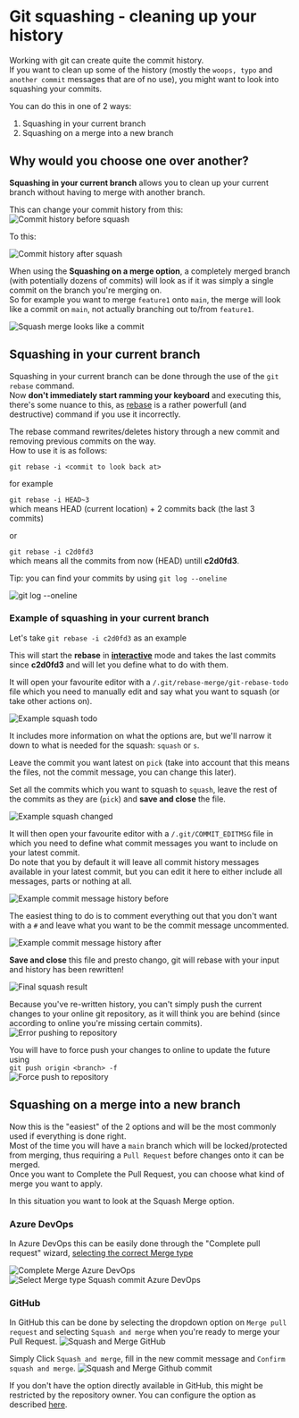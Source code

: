 # Git squashing - cleaning up your history

Working with git can create quite the commit history.  
If you want to clean up some of the history (mostly the `woops, typo` and `another commit` messages that are of no use), you might want to look into squashing your commits.

You can do this in one of 2 ways:

1. Squashing in your current branch
1. Squashing on a merge into a new branch

## Why would you choose one over another?  

**Squashing in your current branch** allows you to clean up your current branch without having to merge with another branch.

This can change your commit history from this:  
![Commit history before squash](images/squash_before.png)

To this:

![Commit history after squash](images/squash_after.png)


When using the **Squashing on a merge option**, a completely merged branch (with potentially dozens of commits) will look as if it was simply a single commit on the branch you're merging on.  
So for example you want to merge `feature1` onto `main`, the merge will look like a commit on `main`, not actually branching out to/from `feature1`.

![Squash merge looks like a commit](images/squash_merge_commit.png)

## Squashing in your current branch

Squashing in your current branch can be done through the use of the `git rebase` command.  
Now **don't immediately start ramming your keyboard** and executing this, there's some nuance to this, as [rebase](https://git-scm.com/docs/git-rebase) is a rather powerfull (and destructive) command if you use it incorrectly.

The rebase command rewrites/deletes history through a new commit and removing previous commits on the way.  
How to use it is as follows:

`git rebase -i <commit to look back at>`

for example

`git rebase -i HEAD~3`  
which means HEAD (current location) + 2 commits back (the last 3 commits)

or

`git rebase -i c2d0fd3`  
which means all the commits from now (HEAD) untill **c2d0fd3**.

Tip: you can find your commits by using `git log --oneline`

![git log --oneline](images/squash_git_log.png)

### Example of squashing in your current branch

Let's take `git rebase -i c2d0fd3` as an example

This will start the **rebase** in [**interactive**](https://git-scm.com/docs/git-rebase#Documentation/git-rebase.txt---interactive) mode and takes the last commits since **c2d0fd3** and will let you define what to do with them.

It will open your favourite editor with a `/.git/rebase-merge/git-rebase-todo` file which you need to manually edit and say what you want to squash (or take other actions on).  

![Example squash todo](images/squash_example_before.png)

It includes more information on what the options are, but we'll narrow it down to what is needed for the squash: `squash` or `s`.

Leave the commit you want latest on `pick` (take into account that this means the files, not the commit message, you can change this later).

Set all the commits which you want to squash to `squash`, leave the rest of the commits as they are (`pick`) and **save and close** the file.

![Example squash changed](images/squash_example_after.png)

It will then open your favourite editor with a `/.git/COMMIT_EDITMSG` file in which you need to define what commit messages you want to include on your latest commit.  
Do note that you by default it will leave all commit history messages available in your latest commit, but you can edit it here to either include all messages, parts or nothing at all.  

![Example commit message history before](images/squash_commit_before.png)

The easiest thing to do is to comment everything out that you don't want with a `#` and leave what you want to be the commit message uncommented.

![Example commit message history after](images/squash_commit_after.png)

**Save and close** this file and presto chango, git will rebase with your input and history has been rewritten!

![Final squash result](images/squash_git_log_after.png)


Because you've re-written history, you can't simply push the current changes to your online git repository, as it will think you are behind (since according to online you're missing certain commits).  
![Error pushing to repository](images/squash_error_push.png)

You will have to force push your changes to online to update the future using  
`git push origin <branch> -f`  
![Force push to repository](images/squash_push.png)


## Squashing on a merge into a new branch

Now this is the "easiest" of the 2 options and will be the most commonly used if everything is done right.  
Most of the time you will have a `main` branch which will be locked/protected from merging, thus requiring a `Pull Request` before changes onto it can be merged.  
Once you want to Complete the Pull Request, you can choose what kind of merge you want to apply.

In this situation you want to look at the Squash Merge option.  

### Azure DevOps

In Azure DevOps this can be easily done through the "Complete pull request" wizard, [selecting the correct Merge type](https://learn.microsoft.com/en-us/azure/devops/repos/git/merging-with-squash?view=azure-devops#complete-pull-requests-with-squash-merge)

![Complete Merge Azure DevOps](images/squash_devops1.png)
![Select Merge type Squash commit Azure DevOps](images/squash_devops2.png)


### GitHub

In GitHub this can be done by selecting the dropdown option on `Merge pull request` and selecting `Squash and merge` when you're ready to merge your Pull Request.
![Squash and Merge GitHub](images/squash_github.png)

Simply Click `Squash and merge`, fill in the new commit message and `Confirm squash and merge`.
![Squash and Merge Github commit](images/squash_github2.png)

If you don't have the option directly available in GitHub, this might be restricted by the repository owner. You can configure the option as described [here](https://docs.github.com/en/repositories/configuring-branches-and-merges-in-your-repository/configuring-pull-request-merges/configuring-commit-squashing-for-pull-requests).
